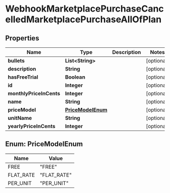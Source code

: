 

# WebhookMarketplacePurchaseCancelledMarketplacePurchaseAllOfPlan


## Properties

| Name | Type | Description | Notes |
|------------ | ------------- | ------------- | -------------|
|**bullets** | **List&lt;String&gt;** |  |  [optional] |
|**description** | **String** |  |  [optional] |
|**hasFreeTrial** | **Boolean** |  |  [optional] |
|**id** | **Integer** |  |  [optional] |
|**monthlyPriceInCents** | **Integer** |  |  [optional] |
|**name** | **String** |  |  [optional] |
|**priceModel** | [**PriceModelEnum**](#PriceModelEnum) |  |  [optional] |
|**unitName** | **String** |  |  [optional] |
|**yearlyPriceInCents** | **Integer** |  |  [optional] |



## Enum: PriceModelEnum

| Name | Value |
|---- | -----|
| FREE | &quot;FREE&quot; |
| FLAT_RATE | &quot;FLAT_RATE&quot; |
| PER_UNIT | &quot;PER_UNIT&quot; |



